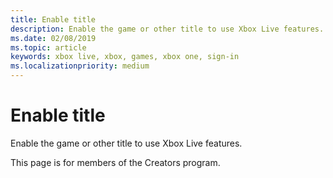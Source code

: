 ```yaml
---
title: Enable title
description: Enable the game or other title to use Xbox Live features.
ms.date: 02/08/2019
ms.topic: article
keywords: xbox live, xbox, games, xbox one, sign-in
ms.localizationpriority: medium
---
```

# Enable title

<!-- = enable sign-in? -->

Enable the game or other title to use Xbox Live features.

This page is for members of the Creators program.

<!--
use:
https://review.docs.microsoft.com/en-us/gaming/xbox-live/get-started-with-creators/get-started-with-xbox-live-creators?branch=v-mihof%2Fmaster-reflow
"Enable Xbox Live sign-in"
Clicking that link in that section, unclear what to do to "enable sign-in".
>

## TBD


## TBD


## TBD


## Next steps

[Publish title](publish-title.md)
